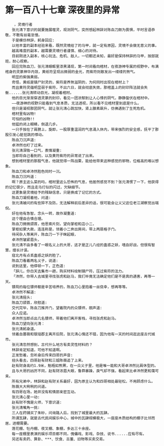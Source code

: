 # 第一百八十七章 深夜里的异常
        ，灵境行者
       张元清下意识的就要施展噬灵，观测阴气，突然想起林辞对陈血刀颇为畏惧，平时言语恭敬，不敢有丝毫怠慢。
       于是模仿林辞，躬身回应:
       以他丰富的副本经验来看，既然灵境给了的马甲，就一定有原因，灵境不会做无意义的事。
       越高难度的副本，越需要灵境行者谨慎、细心的对待。
       目前刚进入副本，核心玩法、危机、敌人，一切都还未知，最好是保持林辞的马甲，按部就班，耐心观察。
       回应完陈血刀，张元清眼眶里漆黑涌现，第一时间看向棺材，在夜游神专属的视野中，布满棺身的灵篆神华内敛，黄纸符呈现出微弱的金光，而紫符则散发出一缕缕的煞气。
       明显的紫强黄弱。
       奇怪，黄纸是镇尸封灵的，紫符是养煞滋阴的，为何同时出现在棺材上？
       而且黄符灵蕴明显弱于紫符，不出六日，就会彻底失效，那棺盖上的封印阵法就会失衡......张元清转动目光，凝视着棺材。
       他的目光渐渐穿透灵篆的封印，看见一团浓郁到让人心悸的阴气，静静蛰伏在棺材中。
       ——夜游神的视野只能看到气息本质，无法透视，所以看不见棺材里到底是什么。
       但只是凝视那团阴气，就让张元清心跳加快，肾上腺素飙升，仿佛遇到了生死危机。
       棺材里有凶物!
       可怕的凶物!!
       他猛的闭上眼睛，倒退几步。
       一只手按在了肩膀上，旋即，一股厚重温润的气息涌入休内，带来强烈的安全感，抚平了那股引发心脏狂跳的悸动。
       陈血刀沉声道:
       卓沛然也盯了过来。
       张元清深吸一口气，表情凝重:
       当即将自己看到的，以及黄符紫符的异常说了出来。
       想到棺材里的那股气息，他就觉得一阵战栗，能给他带来这种感觉的邪物，位格高的难以想象。
       陈血刀和卓沛然脸色同时一沉。
       陈血刀沉吟道：
       啊？原主这么菜的吗，棺材里这么恐怖的气息，他居然感觉不到？张元清愣了一下，他获得的记忆很少，而且走马灯似的闪过，欠缺细节。
       这更象是灵境给予的残缺信息，只是换成了记忆的方式。
       陈血刀凝视着他，问道:
       张元清被问的有些猝不及防，无法解释前后差异的话，很可能会让义父这位老江湖察觉出端倪。
       好在他有急智，念头一转，故作凝重道:
       这个理由合情合理。
       陈血刀微微颌首，他思索片刻，望向掌柜和店小二，
       掌柜如蒙大赦，连连称是，领着小二奔出房间，带上两扇格子门。
       待闲杂人等离开，陈血刀一下子眯起眼，
       卓沛然皱紧眉头，
       张元清不由多看了一眼名义上的大哥，这才是正儿八经的蛊惑之妖，嗜血好战，但很有智慧，擅长计谋。
       寇北月有点丢蛊惑之妖的脸了。
       陈血刀看着两名义子，说道:
       说到这里，他停顿一下，正色道:
       「辞儿，你白天去集市一趟，购买材料绘制镇尸符，压过紫符的法力。
       「沛然，你带人去城里寻找张虎和赵马，我们毕竟无法确定他们是不是真的遇害，再等一天。
       镖局的每位镖师都是辛苦培养的，陈血刀心里抱着一丝侥幸，想再等等。
       卓沛然不解道:
       张元清摇头:
       陈血刀颌首，欣慰道:
       交代完毕，陈血刀推开门，望着院内的众镖师，朗声道:
       众人应诺。
       卓沛然当即点出几名镖师，带着他们离开客栈，寻找张虎和赵马。
       陈血刀望向张元清：
       张元清躬身道。
       领着血蔷薇和银瑶郡主离开后院，张元清心情还不错，因为他有一天的时间逛这座古代城市。
       张元清忽然想到，古代什么地方有卖灵性材料的？
       林辞肯定知道，可他不知道啊。
       正发愁着，忽听身后传来四哥的声音:
       扭头看去，四哥赵有财和三姐陈薇追了上来。
       赵有财身高约1.9米，魁梧如熊罴，在一众义子里，他是唯一能和大哥卓沛然比肩休型的。
       且与大哥的凶厉不同，赵有财浓眉大眼，鲁莽暴躁，戾气却不强，看起来比卓沛然更和蔼可亲。
       所有兄弟中，林辞和赵有财关系最好，因为原主认为和四哥相处最轻松，不用顾虑什么。
       陈薇大大咧咧的问道。
       有四哥在场，她并没有和情郎亲密互动。
       张元清心里一动:
       赵有财不愧是火师，下意识道:
       张元清嘴角一挑:
       三人在药铺买了朱砂，问询路人后，找到了城里最大的瓦肆。
       所谓瓦肆，就是古代民间娱乐中心，城中的瓦肆规模极大，一座座木质结构的棚子比邻而居，进棚需要。
       莲花棚、牡丹棚、夜叉棚、象棚，多达三十余座。
       每一座棚里表演的娱乐项目都不同，傀儡戏、影戏、杂技、说书......应有尽有。
       另还有卖药、算卦、***、饮食、古董、旧物等买卖交易。